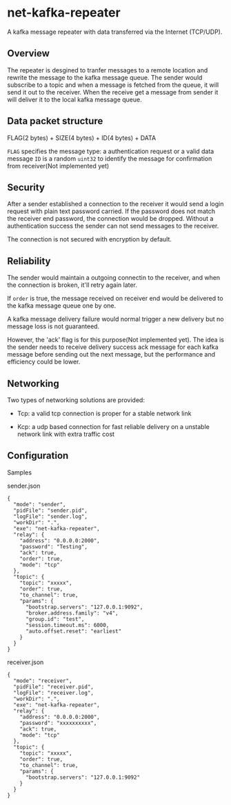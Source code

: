 # net-kafka-repeater
A kafka message repeater with data transferred via the Internet (TCP/UDP).

## Overview

The repeater is desgined to tranfer messages to a remote location and rewrite the message to the kafka message queue.
The sender would subscribe to a topic and when a message is fetched from the queue, it will send it out to the receiver.
When the receive get a message from sender it will deliver it to the local kafka message queue.

## Data packet structure

FLAG(2 bytes) + SIZE(4 bytes) + ID(4 bytes) + DATA

`FLAG` specifies the message type: a authentication request or a valid data message
`ID`   is a random `uint32` to identify the message for confirmation from receiver(Not implemented yet)


## Security

After a sender established a connection to the receiver it would send a login request with plain text password carried. If the password does not match the receiver end password, the connection would be dropped. Without a authentication success the sender can not send messages to the receiver.

The connection is not secured with encryption by default.

## Reliability

The sender would maintain a outgoing connectin to the receiver, and when the connection is broken, it'll retry again later.

If `order` is true, the message received on receiver end would be delivered to the kafka message queue one by one.

A kafka message delivery failure would normal trigger a new delivery but no message loss is not guaranteed.

However, the 'ack' flag is for this purpose(Not implemented yet). The idea is the sender needs to receive delivery success ack message for each kafka message before sending out the next message, but the performance and efficiency could be lower.

## Networking

Two types of networking solutions are provided:

+ Tcp: a valid tcp connection is proper for a stable network link

+ Kcp: a udp based connection for fast reliable delivery on a unstable network link with extra traffic cost

## Configuration

Samples

sender.json
```
{
  "mode": "sender",
  "pidFile": "sender.pid",
  "logFile": "sender.log",
  "workDir": ".",
  "exe": "net-kafka-repeater",
  "relay": {
    "address": "0.0.0.0:2000",
    "password": "Testing",
    "ack": true,
    "order": true,
    "mode": "tcp"
  },
  "topic": {
    "topic": "xxxxx",
    "order": true,
    "to_channel": true,
    "params": {
      "bootstrap.servers": "127.0.0.1:9092",
      "broker.address.family": "v4",
      "group.id": "test",
      "session.timeout.ms": 6000,
      "auto.offset.reset": "earliest"
    }
  }
}
```

receiver.json
```
{
  "mode": "receiver",
  "pidFile": "receiver.pid",
  "logFile": "receiver.log",
  "workDir": ".",
  "exe": "net-kafka-repeater",
  "relay": {
    "address": "0.0.0.0:2000",
    "password": "xxxxxxxxxx",
    "ack": true,
    "mode": "tcp"
  },
  "topic": {
    "topic": "xxxxx",
    "order": true,
    "to_channel": true,
    "params": {
      "bootstrap.servers": "127.0.0.1:9092"
    }
  }
}

```

